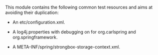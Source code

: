
This module contains the following common test resources and aims at avoiding their duplication:

- An etc/configuration.xml.

- A log4j.properties with debugging on for org.carlspring and org.springframework.

- A META-INF/spring/strongbox-storage-context.xml.

